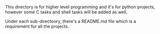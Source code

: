 This directory is for higher level programming and it's for python projects, however some C tasks and shell tasks will be added as well.

Under each sub-directoory, there's a README.md file which is a requirement for all the projects.
